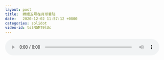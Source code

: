 ```yaml
---
layout: post
title:  嫦娥五号在月球着陆
date:   2020-12-02 11:57:12 +0800
categories: solidot
video-id: tslNGMT9lUc
---
```


<audio src="/assets/89328b5f1d5eef1823cbf5c09cf22448.mp3" style="width: 100%;" controls></audio>

